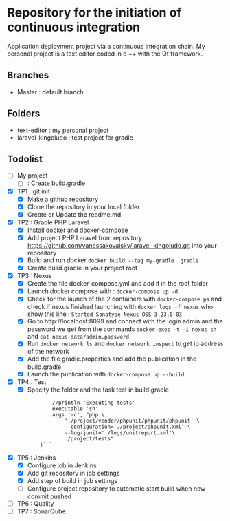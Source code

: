 # Repository for the initiation of continuous integration

Application deployment project via a continuous integration chain.
My personal project is a text editor coded in c ++ with the Qt framework.

## Branches

* Master : default branch

## Folders

* text-editor : my personal project
* laravel-kingoludo : test project for gradle

## Todolist

- [ ] My project
	- [ ] : Create build.gradle
- [x] TP1 : git init
	- [x] Make a github repository
	- [x] Clone the repository in your local folder
	- [x] Create or Update the readme.md
- [x] TP2 : Gradle PHP Laravel
	- [x] Install docker and docker-compose
	- [x] Add project PHP Laravel from repository https://github.com/vanessakovalsky/laravel-kingoludo.git into your repository
	- [x] Build and run docker ``` docker build --tag my-gradle .gradle ```
	- [x] Create build.gradle in your project root
- [x] TP3 : Nexus
	- [x] Create the file docker-compose.yml and add it in the root folder
	- [x] Launch docker compose with : ``` docker-compose up -d ```
	- [x] Check for the launch of the 2 containers with ``` docker-compose ps ``` and check if nexus finished launching with ``` docker logs -f nexus ``` who show this line : ``` Started Sonatype Nexus OSS 3.23.0-03 ```
	- [x] Go to  http://localhost:8099 and connect with the login admin and the password we get from the commands ``` docker exec -t -i nexus sh ``` and ``` cat nexus-data/admin.password ```
	- [x] Run ``` docker network ls ``` and ``` docker network inspect ``` to get ip address of the network
	- [x] Add the file gradle.properties and add the publication in the build.gradle
	- [x] Launch the publication with ``` docker-compose up --build ```
- [x] TP4 : Test
	- [x] Specify the folder and the task test in build.gradle
		```task test(type:Exec, dependsOn: installDeps) {
  				//println 'Executing tests'
  				executable 'sh'
  				args '-c', "php \
   					'./project/vendor/phpunit/phpunit/phpunit' \
   					--configuration='./project/phpunit.xml' \
   					--log-junit='./logs/unitreport.xml'\
  					./project/tests"
			}```
- [x] TP5 : Jenkins
	- [x] Configure job in Jenkins
	- [x] Add git repository in job settings
	- [x] Add step of build in job settings
	- [ ] Configure project repository to automatic start build when new commit pushed
- [ ] TP6 : Quality
- [ ] TP7 : SonarQube
